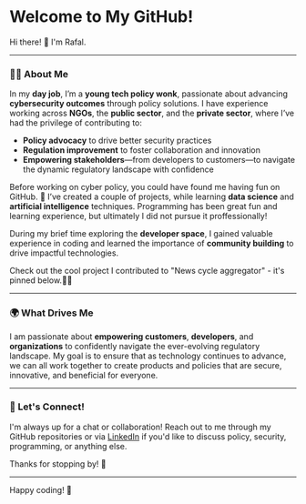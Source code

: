 # Welcome to My GitHub!

Hi there! 👋 I'm Rafal.

---

### 🧑‍💻 About Me

In my **day job**, I’m a **young tech policy wonk**, passionate about advancing **cybersecurity outcomes** through policy solutions. I have experience working across **NGOs**, the **public sector**, and the **private sector**, where I’ve had the privilege of contributing to:

- **Policy advocacy** to drive better security practices
- **Regulation improvement** to foster collaboration and innovation
- **Empowering stakeholders**—from developers to customers—to navigate the dynamic regulatory landscape with confidence

Before working on cyber policy, you could have found me having fun on GitHub. 🎉 I’ve created a couple of projects, while learning **data science** and **artificial intelligence** techniques. Programming has been great fun and learning experience, but ultimately I did not pursue it proffessionally! 

During my brief time exploring the **developer space**, I gained valuable experience in coding and learned the importance of **community building** to drive impactful technologies. 

Check out the cool project I contributed to "News cycle aggregator" - it's pinned below.🧑‍💻 

---

### 🌍 What Drives Me

I am passionate about **empowering customers**, **developers**, and **organizations** to confidently navigate the ever-evolving regulatory landscape. My goal is to ensure that as technology continues to advance, we can all work together to create products and policies that are secure, innovative, and beneficial for everyone.

---

### 📝 Let's Connect!

I'm always up for a chat or collaboration! Reach out to me through my GitHub repositories or via [LinkedIn](your-linkedin-profile) if you'd like to discuss policy, security, programming, or anything else.

Thanks for stopping by! 🚀

---

Happy coding! 👾
